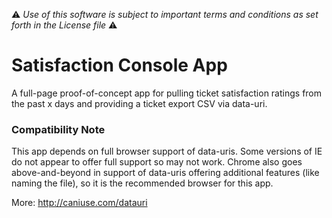 :warning: *Use of this software is subject to important terms and conditions as set forth in the License file* :warning:

# Satisfaction Console App
A full-page proof-of-concept app for pulling ticket satisfaction ratings from the past x days and providing a ticket export CSV via data-uri.



### Compatibility Note
This app depends on full browser support of data-uris. Some versions of IE do not appear to offer full support so may not work. Chrome also goes above-and-beyond in support of data-uris offering additional features (like naming the file), so it is the recommended browser for this app.

More: http://caniuse.com/datauri
